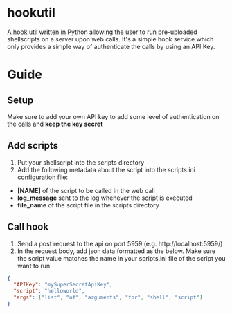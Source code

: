 # hookutil
A hook util written in Python allowing the user to run pre-uploaded shellscripts on a server upon web calls. It's a simple hook service which only provides a simple way of authenticate the calls by using an API Key.

# Guide
## Setup
Make sure to add your own API key to add some level of authentication on the calls and **keep the key secret**

## Add scripts
1. Put your shellscript into the scripts directory
2. Add the following metadata about the script into the scripts.ini configuration file:
  - **[NAME]** of the script to be called in the web call
  - **log_message** sent to the log whenever the script is executed
  - **file_name** of the script file in the scripts directory

## Call hook
1. Send a post request to the api on port 5959 (e.g. http://localhost:5959/)
2. In the request body, add json data formatted as the below. Make sure the script value matches the name in your scripts.ini file of the script you want to run
```JSON
{
  "APIKey": "mySuperSecretApiKey",
  "script": "helloworld",
  "args": ["list", "of", "arguments", "for", "shell", "script"]
}
```
